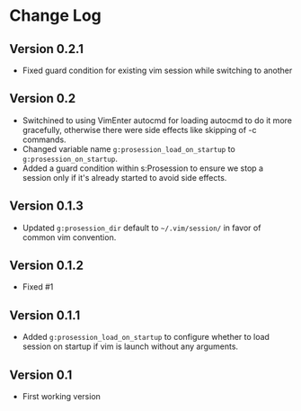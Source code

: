 # Change Log

## Version 0.2.1
* Fixed guard condition for existing vim session while switching to another

## Version 0.2
* Switchined to using VimEnter autocmd for loading autocmd to do it more
  gracefully, otherwise there were side effects like skipping of -c commands.
* Changed variable name `g:prosession_load_on_startup` to
  `g:prosession_on_startup`.
* Added a guard condition within s:Prosession to ensure we stop a session only
  if it's already started to avoid side effects.

## Version 0.1.3
* Updated `g:prosession_dir` default to `~/.vim/session/` in favor of
  common vim convention.

## Version 0.1.2
* Fixed #1

## Version 0.1.1
* Added `g:prosession_load_on_startup` to configure whether
  to load session on startup if vim is launch without any
  arguments.

## Version 0.1
* First working version
